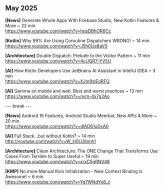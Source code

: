 ## May 2025

**[News]** Generate Whole Apps With Firebase Studio, New Kotlin Features & More ~ 22 min \
https://www.youtube.com/watch?v=hqsDBhOR6Cc

**[Kotlin]** Why 99% Are Using Coroutine Dispatchers WRONG! ~ 14 min \
https://www.youtube.com/watch?v=J5h0IJs8aV0

**[Architecture]** Double Dispatch: Prelude to the Visitor Pattern ~ 11 min \
https://www.youtube.com/watch?v=4cUQR7-YV5U

**[AI]** How Kotlin Developers Use JetBrains AI Assistant in IntelliJ IDEA ~ 3 min \
https://www.youtube.com/watch?v=XJm9slEgRFQ

**[AI]** Gemma on mobile and web. Best and worst practices ~ 13 min \
https://www.youtube.com/watch?v=nvm-4x7g2Ao

--- break ---

**[News]** Android 16 Features, Android Studio Meerkat, New APIs & More ~ 20 min \
https://www.youtube.com/watch?v=dlAD61uDxA0

**[AI]** Full Stack...but without Kotlin? ~ 14 min \
http://youtube.com/watch?v=W_H0LUlbmVI

**[Architecture]** Clean Architecture: The ONE Change That Transforms Use Cases From Terrible to Super Useful ~ 19 min \
https://www.youtube.com/watch?v=xrxC5gRNV48

**[KMP]** No more Manual Koin Initialization - New Context Binding is Awesome! ~ 6 min \
https://www.youtube.com/watch?v=Yg7WNdYo8_c
